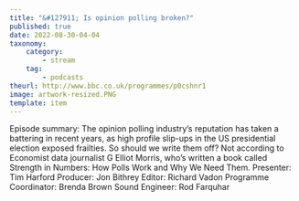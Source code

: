 ```yaml
---
title: "&#127911; Is opinion polling broken?"
published: true
date: 2022-08-30-04-04
taxonomy:
    category:
        - stream
    tag:
        - podcasts
theurl: http://www.bbc.co.uk/programmes/p0cshnr1
image: artwork-resized.PNG
template: item
---
```


Episode summary: The opinion polling industry&rsquo;s reputation has taken a battering in recent years, as high profile slip-ups in the US presidential election exposed frailties. So should we write them off? Not according to Economist data journalist G Elliot Morris, who&rsquo;s written a book called Strength in Numbers: How Polls Work and Why We Need Them. Presenter: Tim Harford Producer: Jon Bithrey Editor: Richard Vadon Programme Coordinator: Brenda Brown Sound Engineer: Rod Farquhar
